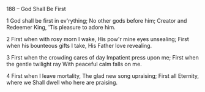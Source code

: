 188 – God Shall Be First


1
God shall be first in ev'rything;
No other gods before him;
Creator and Redeemer King,
'Tis pleasure to adore him.

2
First when with rosy morn I wake,
His pow'r mine eyes unsealing;
First when his bounteous gifts I take,
His Father love revealing.

3
First when the crowding cares of day
Impatient press upon me;
First when the gentle twilight ray
With peaceful calm falls on me.

4
First when I leave mortality,
The glad new song upraising;
First all Eternity, where we
Shall dwell who here are praising.



